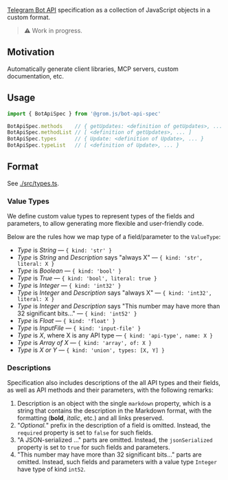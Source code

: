 [Telegram Bot API](https://core.telegram.org/bots/api) specification as a collection of JavaScript objects in a custom format.

> ⚠️ Work in progress.

## Motivation

Automatically generate client libraries, MCP servers, custom documentation, etc.

## Usage

```ts
import { BotApiSpec } from '@grom.js/bot-api-spec'

BotApiSpec.methods    // { getUpdates: <definition of getUpdates>, ... }
BotApiSpec.methodList // [ <definition of getUpdates>, ... ]
BotApiSpec.types      // { Update: <definition of Update>, ... }
BotApiSpec.typeList   // [ <definition of Update>, ... }
```

## Format

See [./src/types.ts](./src/types.ts).

### Value Types

We define custom value types to represent types of the fields and parameters, to allow generating more flexible and user-friendly code.

Below are the rules how we map type of a field/parameter to the `ValueType`:

- _Type_ is _String_ — `{ kind: 'str' }`
- _Type_ is _String_ and _Description_ says "always X" — `{ kind: 'str', literal: X }`
- _Type_ is _Boolean_ — `{ kind: 'bool' }`
- _Type_ is _True_ — `{ kind: 'bool', literal: true }`
- _Type_ is _Integer_ — `{ kind: 'int32' }`
- _Type_ is _Integer_ and _Description_ says "always X" — `{ kind: 'int32', literal: X }`
- _Type_ is _Integer_ and _Description_ says "This number may have more than 32 significant bits..." — `{ kind: 'int52' }`
- _Type_ is _Float_ — `{ kind: 'float' }`
- _Type_ is _InputFile_ — `{ kind: 'input-file' }`
- _Type_ is _X_, where X is any API type — `{ kind: 'api-type', name: X }`
- _Type_ is _Array of X_ — `{ kind: 'array', of: X }`
- _Type_ is _X or Y_ — `{ kind: 'union', types: [X, Y] }`

### Descriptions

Specification also includes descriptions of the all API types and their fields, as well as API methods and their parameters, with the following remarks:

1. Description is an object with the single `markdown` property, which is a string that contains the description in the Markdown format, with the formatting (**bold**, _italic_, etc.) and all links preserved.
2. "_Optional._" prefix in the description of a field is omitted. Instead, the `required` property is set to `false` for such fields.
3. "A JSON-serialized ..." parts are omitted. Instead, the `jsonSerialized` property is set to `true` for such fields and parameters.
4. "This number may have more than 32 significant bits..." parts are omitted. Instead, such fields and parameters with a value type `Integer` have type of kind `int52`.
